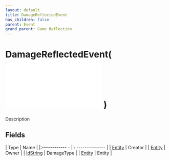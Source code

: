 ```yaml
---
layout: default
title: DamageReflectedEvent
has_children: false
parent: Event
grand_parent: Game Reflection
---
```

# DamageReflectedEvent( ![ EntityEventBase ](game-reflection/events/entity_event_base.md) )
Description 

## Fields
| Type | Name |
|:------------ - | : -------------- |
| [Entity](game-reflection/classes/entity.md) | Creator |
| [Entity](game-reflection/classes/entity.md) | Owner |
| [IdString](game-reflection/components/id_string.md) | DamageType |
| [Entity](game-reflection/classes/entity.md) | Entity |
